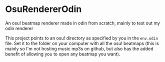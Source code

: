 # OsuRendererOdin

An osu! beatmap renderer made in odin from scratch, mainly to test out my odin renderer

This project points to an osu! directory as specified by you in the `env.odin` file.
Set it to the folder on your computer with all the osu! beatmaps (this is mainly so I'm not hosting music mp3s on github, but also 
has the added benefit of allowing you to open any beatmap you want).

